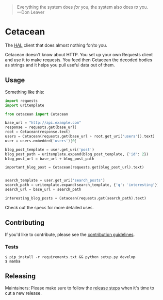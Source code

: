 > Everything the system does *for* you, the system also does *to* you.
> <br>—Don Leaver

# Cetacean

The [HAL](http://stateless.co/hal_specification.html) client that does almost
nothing for/to you.

Cetacean doesn't know about HTTP. You set up your own Requests client and use it
to make requests. You feed then Cetacean the decoded bodies as strings and it
helps you pull useful data out of them.

## Usage

Something like this:

```python
import requests
import uritemplate

from cetacean import Cetacean

base_url = "http://api.example.com"
response = requests.get(base_url)
root = Cetacean(response.text)
users = Cetacean(requests.get(base_url + root.get_uri('users')).text)
user = users.embedded('users')[0]

blog_post_template = user.get_uri('post')
blog_post_path = uritemplate.expand(blog_post_template, {'id': 2})
blog_post_url = base_url + blog_post_path

important_blog_post = Cetacean(requests.get(blog_post_url).text)


search_template = user.get_uri('search_posts')
search_path = uritemplate.expand(search_template, {'q': 'interesting'})
search_url = base_url + search_path

interesting_blog_posts = Cetacean(requests.get(search_path).text)
```

Check out the specs for more detailed uses.


## Contributing

If you'd like to contribute, please see the [contribution guidelines](CONTRIBUTING.md).


### Tests

```
$ pip install -r requirements.txt && python setup.py develop
$ mamba
```


## Releasing

Maintainers: Please make sure to follow the [release steps](RELEASING.md) when
it's time to cut a new release.

